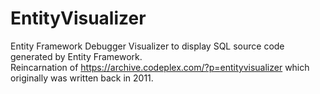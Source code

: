 # EntityVisualizer
Entity Framework Debugger Visualizer to display SQL source code generated by Entity Framework.  
Reincarnation of https://archive.codeplex.com/?p=entityvisualizer which originally was written back in 2011.
